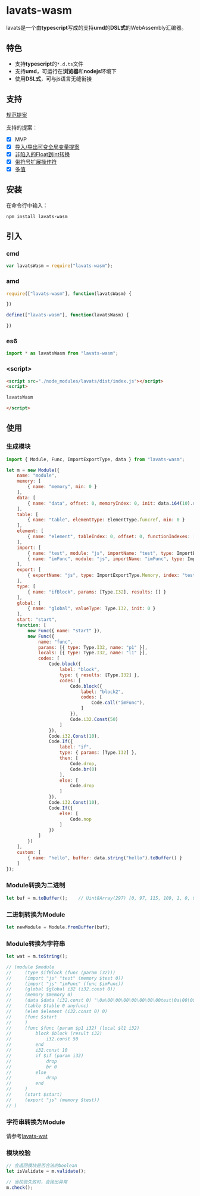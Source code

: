 # lavats-wasm
lavats是一个由**typescript**写成的支持**umd**的**DSL式**的WebAssembly汇编器。

## 特色
* 支持**typescript**的```*.d.ts```文件
* 支持**umd**，可运行在**浏览器**和**nodejs**环境下
* 使用**DSL式**，可与js语言无缝衔接

## 支持
[规范提案](https://github.com/WebAssembly/proposals)

支持的提案：
- [x] MVP
- [x] [导入/导出可变全局变量提案](https://github.com/xiaozs/wasm/blob/master/%E5%8F%AF%E5%8F%98%E5%85%A8%E5%B1%80%E5%8F%98%E9%87%8F%EF%BC%88mutable-global%EF%BC%89.md)
- [x] [非陷入的Float到int转换](https://github.com/xiaozs/wasm/blob/master/%E9%9D%9E%E9%99%B7%E5%85%A5%E7%9A%84Float%E5%88%B0int%E8%BD%AC%E6%8D%A2%EF%BC%88nontrapping-float-to-int-conversion%EF%BC%89.md)
- [x] [带符号扩展操作符](https://github.com/xiaozs/wasm/blob/master/%E5%B8%A6%E7%AC%A6%E5%8F%B7%E6%89%A9%E5%B1%95%E6%93%8D%E4%BD%9C%E7%AC%A6%EF%BC%88sign-extension-ops%EF%BC%89.md)
- [x] [多值](https://github.com/xiaozs/wasm/blob/master/%E5%A4%9A%E5%80%BC%EF%BC%88multi-value%EF%BC%89.md)

## 安装
在命令行中输入：
```
npm install lavats-wasm
```

## 引入

### cmd
```javascript
var lavatsWasm = require("lavats-wasm");
```

### amd
```javascript
require(["lavats-wasm"], function(lavatsWasm) {

})
```
```javascript
define(["lavats-wasm"], function(lavatsWasm) {

})
```

### es6
```javascript
import * as lavatsWasm from "lavats-wasm";
```

### \<script>
```html
<script src="./node_modules/lavats/dist/index.js"></script>
<script>

lavatsWasm

</script>
```

## 使用

### 生成模块
```javascript
import { Module, Func, ImportExportType, data } from "lavats-wasm";

let m = new Module({
    name: "module",
    memory: [
        { name: "memory", min: 0 }
    ],
    data: [
        { name: "data", offset: 0, memoryIndex: 0, init: data.i64(10).string("test").i64(10).toBuffer() }
    ],
    table: [
        { name: "table", elementType: ElementType.funcref, min: 0 }
    ],
    element: [
        { name: "element", tableIndex: 0, offset: 0, functionIndexes: [0] }
    ],
    import: [
        { name: "test", module: "js", importName: "test", type: ImportExportType.Memory, min: 0 },
        { name: "imFunc", module: "js", importName: "imFunc", type: ImportExportType.Function }
    ],
    export: [
        { exportName: "js", type: ImportExportType.Memory, index: "test" }
    ],
    type: [
        { name: "ifBlock", params: [Type.I32], results: [] }
    ],
    global: [
        { name: "global", valueType: Type.I32, init: 0 }
    ],
    start: "start",
    function: [
        new Func({ name: "start" }),
        new Func({
            name: "func",
            params: [{ type: Type.I32, name: "p1" }],
            locals: [{ type: Type.I32, name: "l1" }],
            codes: [
                Code.block({
                    label: "block",
                    type: { results: [Type.I32] },
                    codes: [
                        Code.block({
                            label: "block2",
                            codes: [
                                Code.call("imFunc"),
                            ]
                        }),
                        Code.i32.Const(50)
                    ]
                }),
                Code.i32.Const(10),
                Code.If({
                    label: "if",
                    type: { params: [Type.I32] },
                    then: [
                        Code.drop,
                        Code.br(0)
                    ],
                    else: [
                        Code.drop
                    ]
                }),
                Code.i32.Const(10),
                Code.If({
                    else: [
                        Code.nop
                    ]
                })
            ]
        })
    ],
    custom: [
        { name: "hello", buffer: data.string("hello").toBuffer() }
    ]
});
```

### Module转换为二进制
```javascript
let buf = m.toBuffer();    // Uint8Array(297) [0, 97, 115, 109, 1, 0, 0, 0, 1, 8, 2, 96, 1, 127, 0, ....
```

### 二进制转换为Module
```javascript
let newModule = Module.fromBuffer(buf);
```

### Module转换为字符串
```javascript
let wat = m.toString();

// (module $module
//     (type $ifBlock (func (param i32)))
//     (import "js" "test" (memory $test 0))
//     (import "js" "imFunc" (func $imFunc))
//     (global $global i32 (i32.const 0))
//     (memory $memory 0)
//     (data $data (i32.const 0) "\0a\00\00\00\00\00\00\00test\0a\00\00\00\00\00\00\00")
//     (table $table 0 anyfunc)
//     (elem $element (i32.const 0) 0)
//     (func $start
//     )
//     (func $func (param $p1 i32) (local $l1 i32)
//         block $block (result i32)
//             i32.const 50
//         end
//         i32.const 10
//         if $if (param i32)
//             drop
//             br 0
//         else
//             drop
//         end
//     )
//     (start $start)
//     (export "js" (memory $test))
// )
```

### 字符串转换为Module
请参考[lavats-wat](https://www.npmjs.com/package/lavats-wat)

### 模块校验
```javascript
// 会返回模块是否合法的boolean
let isValidate = m.validate();

// 当校验失败时，会抛出异常
m.check();
```